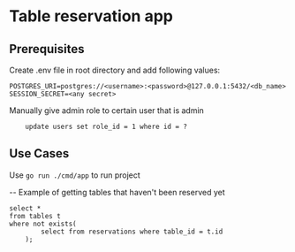 # Table reservation app

## Prerequisites

Create .env file in root directory and add following values:
```dotenv
POSTGRES_URI=postgres://<username>:<password>@127.0.0.1:5432/<db_name>
SESSION_SECRET=<any secret>
```

Manually give admin role to certain user that is admin
```postgresql
    update users set role_id = 1 where id = ?
```

## Use Cases

Use `go run ./cmd/app` to run project

-- Example of getting tables that haven't been reserved yet
```postgresql
select *
from tables t
where not exists(
        select from reservations where table_id = t.id
    );
```